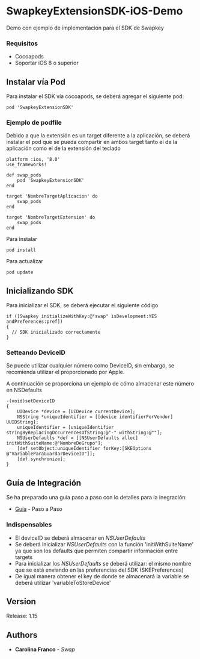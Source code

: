# SwapkeyExtensionSDK-iOS-Demo

Demo con ejemplo de implementación para el SDK de Swapkey

### Requisitos

- Cocoapods 
- Soportar iOS 8 o superior

## Instalar vía Pod

Para instalar el SDK vía cocoapods, se deberá agregar el siguiente pod:
```
pod 'SwapkeyExtensionSDK' 
```

### Ejemplo de podfile

Debido a que la extensión es un target diferente a la aplicación, se deberá instalar el pod que se pueda compartir en ambos target tanto el de la aplicación como el de la extensión del teclado

```
platform :ios, '8.0'
use_frameworks!

def swap_pods
	pod 'SwapkeyExtensionSDK'
end

target 'NombreTargetAplicacion' do
    swap_pods
end

target 'NombreTargetExtension' do
    swap_pods
end
```

Para instalar

```
pod install
```

Para actualizar

```
pod update
```


## Inicializando SDK

Para inicializar el SDK, se deberá ejecutar el siguiente código

```
if ([Swapkey initializeWithKey:@"swap" isDevelopment:YES andPreferences:pref])
{
  // SDK inicializado correctamente
}
```

### Setteando DeviceID

Se puede utilizar cualquier número como DeviceID, sin embargo, se recomienda utilizar el proporcionado por Apple.

A continuación se proporciona un ejemplo de cómo almacenar este número en NSDefaults

```
-(void)setDeviceID
{
    UIDevice *device = [UIDevice currentDevice];
    NSString *uniqueIdentifier = [[device identifierForVendor] UUIDString];
    uniqueIdentifier = [uniqueIdentifier stringByReplacingOccurrencesOfString:@"-" withString:@""];
    NSUserDefaults *def = [[NSUserDefaults alloc] initWithSuiteName:@"NombreDeGrupo"];
    [def setObject:uniqueIdentifier forKey:[SKEOptions @"VariableParaGuardarDeviceID"]];
    [def synchronize];
}
```

## Guía de Integración

Se ha preparado una guía paso a paso con lo detalles para la inegración:

* [Guía](https://swapme.mx/swapkey_extension_sdk/) - Paso a Paso

### Indispensables

- El deviceID se deberá almacenar en *NSUserDefaults*
- Se deberá inicializar *NSUserDefaults* con la función 'initWithSuiteName' ya que son los defaults que permiten compartir información entre targets
- Para inicializar los *NSUserDefaults* se deberá utilizar: el mismo nombre que se está enviando en las preferencias del SDK (SKEPreferences)
- De igual manera obtener el key de donde se almacenará la variable se deberá utilizar  'variableToStoreDevice'

##  Version

Release: 1.15

## Authors

* **Carolina Franco** - *Swap*

